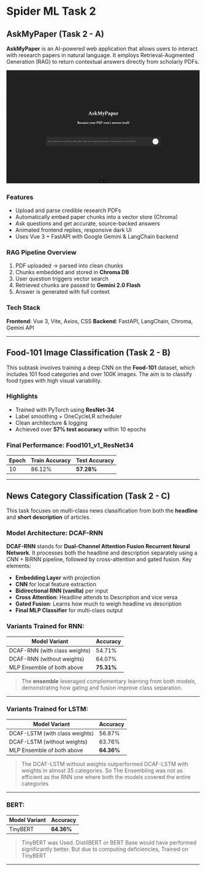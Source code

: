 # Spider ML Task 2

## AskMyPaper (Task 2 - A)

**AskMyPaper** is an AI-powered web application that allows users to interact with research papers in natural language. It employs Retrieval-Augmented Generation (RAG) to return contextual answers directly from scholarly PDFs.

![AskMyPaper.png](AskMyPaper.png)

### Features

- Upload and parse credible research PDFs
- Automatically embed paper chunks into a vector store (Chroma)
- Ask questions and get accurate, source-backed answers
- Animated frontend replies, responsive dark UI
- Uses Vue 3 + FastAPI with Google Gemini & LangChain backend

### RAG Pipeline Overview

1. PDF uploaded → parsed into clean chunks
2. Chunks embedded and stored in **Chroma DB**
3. User question triggers vector search
4. Retrieved chunks are passed to **Gemini 2.0 Flash**
5. Answer is generated with full context

### Tech Stack

**Frontend**: Vue 3, Vite, Axios, CSS
**Backend**: FastAPI, LangChain, Chroma, Gemini API

---

## Food-101 Image Classification (Task 2 - B)

This subtask involves training a deep CNN on the **Food-101** dataset, which includes 101 food categories and over 100K images. The aim is to classify food types with high visual variability.

### Highlights

- Trained with PyTorch using **ResNet-34**
- Label smoothing + OneCycleLR scheduler
- Clean architecture & logging
- Achieved over **57% test accuracy** within 10 epochs

### Final Performance: Food101_v1_ResNet34

| Epoch | Train Accuracy | Test Accuracy |
|-------|----------------|----------------|
| 10    | 86.12%         | **57.28%**     |

---

## News Category Classification (Task 2 - C)

This task focuses on multi-class news classification from both the **headline** and **short description** of articles.

### Model Architecture: DCAF-RNN

**DCAF-RNN** stands for **Dual-Channel Attention Fusion Recurrent Neural Network**. It processes both the headline and description separately using a CNN + BiRNN pipeline, followed by cross-attention and gated fusion. Key elements:

- **Embedding Layer** with projection
- **CNN** for local feature extraction
- **Bidirectional RNN (vanilla)** per input
- **Cross Attention**: Headline attends to Description and vice versa
- **Gated Fusion**: Learns how much to weigh headline vs description
- **Final MLP Classifier** for multi-class output

### Variants Trained for RNN:

| Model Variant                 | Accuracy |
|-------------------------------|----------|
| DCAF-RNN (with class weights) | 54.71%   |
| DCAF-RNN (without weights)    | 64.07% |
| MLP Ensemble of both above    | **75.31%** |

>The **ensemble** leveraged complementary learning from both models, demonstrating how gating and fusion improve class separation.

---

### Variants Trained for LSTM:

| Model Variant                  | Accuracy   |
|--------------------------------|------------|
| DCAF-LSTM (with class weights) | 56.87%     |
| DCAF-LSTM (without weights)    | 63.76%     |
| MLP Ensemble of both above     | **64.36%** |

>The DCAF-LSTM without weights outperformed DCAF-LSTM with weights in almost 35 categories. So The Ensembling was not as efficient as the RNN one where both the models covered the entire categories
---

### BERT:

| Model Variant | Accuracy   |
|---------------|------------|
| TinyBERT      | **64.36%** |

>TinyBERT was Used. DistilBERT or BERT Base would have performed significantly better. But due to computing deficiencies, Trained on TinyBERT
---